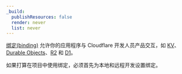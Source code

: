 ```yaml
---
_build:
  publishResources: false
  render: never
  list: never
---
```


[绑定(binding)](/pages/functions/bindings/) 允许你的应用程序与 Cloudflare 开发人员产品交互，如 [KV](/kv/)、[Durable Objects](/durable-objects/)、[R2](/r2/) 和 [D1](/d1/)。

如果打算在项目中使用绑定，必须首先为本地和远程开发设置绑定。